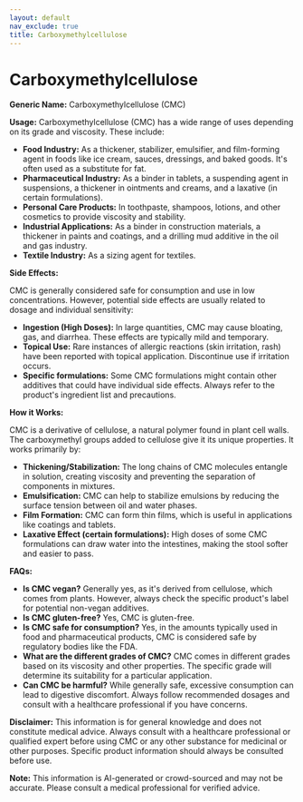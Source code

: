 ```yaml
---
layout: default
nav_exclude: true
title: Carboxymethylcellulose
---
```


# Carboxymethylcellulose

**Generic Name:** Carboxymethylcellulose (CMC)

**Usage:**  Carboxymethylcellulose (CMC) has a wide range of uses depending on its grade and viscosity.  These include:

* **Food Industry:** As a thickener, stabilizer, emulsifier, and film-forming agent in foods like ice cream, sauces, dressings, and baked goods.  It's often used as a substitute for fat.
* **Pharmaceutical Industry:** As a binder in tablets, a suspending agent in suspensions, a thickener in ointments and creams, and a laxative (in certain formulations).
* **Personal Care Products:**  In toothpaste, shampoos, lotions, and other cosmetics to provide viscosity and stability.
* **Industrial Applications:** As a binder in construction materials, a thickener in paints and coatings, and a drilling mud additive in the oil and gas industry.
* **Textile Industry:**  As a sizing agent for textiles.


**Side Effects:**

CMC is generally considered safe for consumption and use in low concentrations.  However, potential side effects are usually related to dosage and individual sensitivity:

* **Ingestion (High Doses):** In large quantities, CMC may cause bloating, gas, and diarrhea.  These effects are typically mild and temporary.
* **Topical Use:**  Rare instances of allergic reactions (skin irritation, rash) have been reported with topical application.  Discontinue use if irritation occurs.
* **Specific formulations:** Some CMC formulations might contain other additives that could have individual side effects. Always refer to the product's ingredient list and precautions.


**How it Works:**

CMC is a derivative of cellulose, a natural polymer found in plant cell walls.  The carboxymethyl groups added to cellulose give it its unique properties.  It works primarily by:

* **Thickening/Stabilization:**  The long chains of CMC molecules entangle in solution, creating viscosity and preventing the separation of components in mixtures.
* **Emulsification:**  CMC can help to stabilize emulsions by reducing the surface tension between oil and water phases.
* **Film Formation:**  CMC can form thin films, which is useful in applications like coatings and tablets.
* **Laxative Effect (certain formulations):**  High doses of some CMC formulations can draw water into the intestines, making the stool softer and easier to pass.


**FAQs:**

* **Is CMC vegan?**  Generally yes, as it's derived from cellulose, which comes from plants. However, always check the specific product's label for potential non-vegan additives.
* **Is CMC gluten-free?** Yes, CMC is gluten-free.
* **Is CMC safe for consumption?** Yes, in the amounts typically used in food and pharmaceutical products, CMC is considered safe by regulatory bodies like the FDA.
* **What are the different grades of CMC?**  CMC comes in different grades based on its viscosity and other properties.  The specific grade will determine its suitability for a particular application.
* **Can CMC be harmful?** While generally safe, excessive consumption can lead to digestive discomfort.  Always follow recommended dosages and consult with a healthcare professional if you have concerns.


**Disclaimer:** This information is for general knowledge and does not constitute medical advice.  Always consult with a healthcare professional or qualified expert before using CMC or any other substance for medicinal or other purposes.  Specific product information should always be consulted before use.


**Note:** This information is AI-generated or crowd-sourced and may not be accurate. Please consult a medical professional for verified advice.